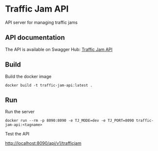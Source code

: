 # Traffic Jam API

API server for managing traffic jams

## API documentation

The API is available on Swagger Hub:
[Traffic Jam API](https://app.swaggerhub.com/apis/peterjochum/traffic-jam_api/1.0.0)

## Build

Build the docker image

    docker build -t traffic-jam-api:latest .

## Run

Run the server

    docker run --rm -p 8090:8090 -e TJ_MODE=dev -e TJ_PORT=8090 traffic-jam-api:<tagname>

Test the API

[http://localhost:8090/api/v1/trafficjam](http://localhost:8090/api/v1/trafficjam)
